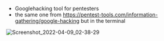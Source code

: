 * Googlehacking tool for pentesters
* the same one from https://pentest-tools.com/information-gathering/google-hacking but in the terminal

![Screenshot_2022-04-09_02-38-29](https://user-images.githubusercontent.com/102387043/162566303-22aa0b58-a0e7-4a37-9524-21bd004c9c39.jpg)
